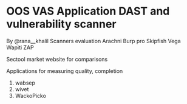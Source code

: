 # OOS VAS Application DAST and vulnerability scanner

By @rana__khalil
Scanners evaluation
Arachni
Burp pro
Skipfish
Vega
Wapiti
ZAP

Sectool market website for comparisons

Applications for measuring quality, completion
1. wabsep
2. wivet
3. WackoPicko

